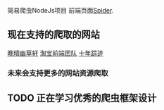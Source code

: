 简易爬虫NodeJs项目 
前端页面[Spider](https://mizne.netlify.com).

## 现在支持的爬取的网站

[晚晴幽草轩](https://jeffjade.com)
[淘宝前端团队](http://taobaofed.org)
[十年踪迹](https://www.h5jun.com/)

### 未来会支持更多的网站资源爬取


## TODO 正在学习优秀的爬虫框架设计



